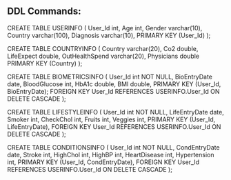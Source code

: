 ## DDL Commands:

CREATE TABLE USERINFO (
  User_Id int,
  Age int,
  Gender varchar(10),
  Country varchar(100),
  Diagnosis varchar(10),
  PRIMARY KEY (User_Id)
);

CREATE TABLE COUNTRYINFO (
  Country varchar(20),
  Co2 double,
  LifeExpect double,
  OutHealthSpend varchar(20),
  Physicians double
  PRIMARY KEY (Country)
);

CREATE TABLE BIOMETRICSINFO (
  User_Id int NOT NULL,
  BioEntryDate date,
  BloodGlucose int,
  HbA1c double,
  BMI double,
  PRIMARY KEY (User_Id, BioEntryDate);
  FOREIGN KEY User_Id REFERENCES USERINFO.User_Id ON DELETE CASCADE
);

CREATE TABLE LIFESTYLEINFO (
  User_Id int NOT NULL,
  LifeEntryDate date,
  Smoker int,
  CheckChol int,
  Fruits int,
  Veggies int,
  PRIMARY KEY (User_Id, LifeEntryDate),
  FOREIGN KEY User_Id REFERENCES USERINFO.User_Id ON DELETE CASCADE
);

CREATE TABLE CONDITIONSINFO (
  User_Id int NOT NULL,
  CondEntryDate date,
  Stroke int,
  HighChol int,
  HighBP int,
  HeartDisease int,
  Hypertension int,
  PRIMARY KEY (User_Id, CondEntryDate),
  FOREIGN KEY User_Id REFERENCES USERINFO.User_Id ON DELETE CASCADE
);
